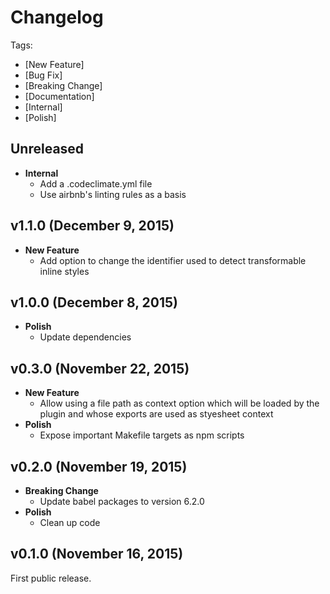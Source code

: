 # Changelog

Tags:

- [New Feature]
- [Bug Fix]
- [Breaking Change]
- [Documentation]
- [Internal]
- [Polish]

## Unreleased

- **Internal**
  - Add a .codeclimate.yml file
  - Use airbnb's linting rules as a basis

## v1.1.0 (December 9, 2015)

- **New Feature**
  - Add option to change the identifier used to detect transformable inline styles

## v1.0.0 (December 8, 2015)

- **Polish**
  - Update dependencies

## v0.3.0 (November 22, 2015)

- **New Feature**
  - Allow using a file path as context option which will be loaded by the plugin and whose exports are used as styesheet context
- **Polish**
  - Expose important Makefile targets as npm scripts

## v0.2.0 (November 19, 2015)

- **Breaking Change**
  - Update babel packages to version 6.2.0
- **Polish**
  - Clean up code

## v0.1.0 (November 16, 2015)

First public release.

